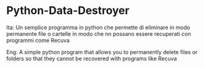 # Python-Data-Destroyer
Ita: Un semplice programma in python che permette di eliminare in modo permanente file o cartelle in modo che nn possano essere recuperati con programmi come Recuva                     
                        

Eng: A simple python program that allows you to permanently delete files or folders so that they cannot be recovered with programs like Recuva
